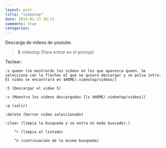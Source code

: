 ```yaml
---
layout: post
title: "videotop"
date: 2014-01-27 20:11
comments: true
categories: 
---
```

Descarga de videos de youtube.

>$ videotop  (Para entrar en el prompt)

Teclear:

	:s queen (se mostrarán los videos en los que aparezca queen. Se selecciona con la flechas el que se quiera descargar y se pulsa intro. El video se encontrará en $HOME/.videotop/videos/)

	:5 (Descargar el video 5)

	:v (Muestra los videos descargados [ls $HOME/.videotop/videos])

	:q (salir)

	:delete (borrar video seleccionado)

	:clear (limpia la busqueda y se entra en modo buscador.)

		^r (limpia el listado)

		^n (continuación de la misma busqueda)

